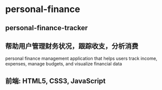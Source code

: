 # personal-finance

## personal-finance-tracker

## 帮助用户管理财务状况，跟踪收支，分析消费
personal finance management application that helps users track income, expenses, manage budgets, and visualize financial data

## 前端: HTML5, CSS3, JavaScript
